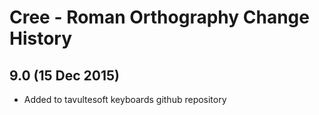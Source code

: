Cree - Roman Orthography Change History
============================

9.0 (15 Dec 2015)
-----------------

* Added to tavultesoft keyboards github repository
